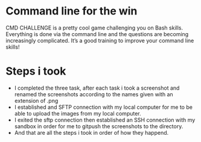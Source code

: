 # Command line for the win

CMD CHALLENGE is a pretty cool game challenging you on Bash skills. Everything is done via the command line and the questions are becoming increasingly complicated. It’s a good training to improve your command line skills!
# Steps i took
* I completed the three task, after each task i took a screenshot and renamed the screenshots according to the names given with an extension of .png
* I established and SFTP connection with my local computer for me to be able to upload the images from my local computer.
* I exited the sftp connection then established an SSH connection with my sandbox in order for me to gitpush the screenshots to the directory.
* And that are all the steps i took in order of how they happend.
